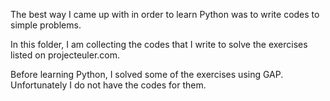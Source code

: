The best way I came up with in order to learn Python was to write codes to simple problems.

In this folder, I am collecting the codes that I write to solve the exercises listed on projecteuler.com.

Before learning Python, I solved some of the exercises using GAP. Unfortunately I do not have the codes for them.
